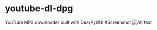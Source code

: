 # youtube-dl-dpg
YouTube MP3 downloader built with DearPyGUI
#Screenshot
![Alt text](https://i.imgur.com/4SlcjCM.png "Optional title")
